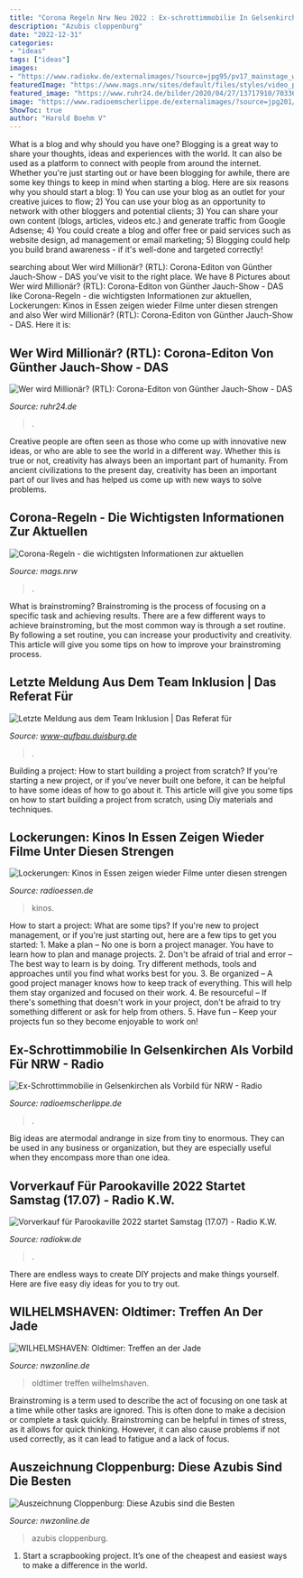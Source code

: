 ```yaml
---
title: "Corona Regeln Nrw Neu 2022 : Ex-schrottimmobilie In Gelsenkirchen Als Vorbild Für Nrw"
description: "Azubis cloppenburg"
date: "2022-12-31"
categories:
- "ideas"
tags: ["ideas"]
images:
- "https://www.radiokw.de/externalimages/?source=jpg95/pv17_mainstage_with_timmytrumpet_-amol_raval_.jpg&amp;crop=0x240x5760x3600&amp;resize=1280x800&amp;dt=201907051503460"
featuredImage: "https://www.mags.nrw/sites/default/files/styles/video_preview_image_big_960x540/public/assets/images/mags_grafik_960x540.jpg?itok=VGIypUDX"
featured_image: "https://www.ruhr24.de/bilder/2020/04/27/13717910/703369476-wird-millionaer-guenther-jauch-tvshow-quiz-coronavirus-joker-publikum-kandidat-joker-13pA5tTef.jpg"
image: "https://www.radioemscherlippe.de/externalimages/?source=jpg201/k3_4003-ls-686x1030.jpg&amp;crop=0x172x686x686&amp;resize=686x686&amp;dt=202001311812030"
ShowToc: true
author: "Harold Boehm V"
---
```



What is a blog and why should you have one?
Blogging is a great way to share your thoughts, ideas and experiences with the world. It can also be used as a platform to connect with people from around the internet. Whether you're just starting out or have been blogging for awhile, there are some key things to keep in mind when starting a blog. Here are six reasons why you should start a blog: 1) You can use your blog as an outlet for your creative juices to flow; 2) You can use your blog as an opportunity to network with other bloggers and potential clients; 3) You can share your own content (blogs, articles, videos etc.) and generate traffic from Google Adsense; 4) You could create a blog and offer free or paid services such as website design, ad management or email marketing; 5) Blogging could help you build brand awareness - if it's well-done and targeted correctly!

	

		
searching about Wer wird Millionär? (RTL): Corona-Editon von Günther Jauch-Show - DAS you've visit to the right place. We have 8 Pictures about Wer wird Millionär? (RTL): Corona-Editon von Günther Jauch-Show - DAS like Corona-Regeln - die wichtigsten Informationen zur aktuellen, Lockerungen: Kinos in Essen zeigen wieder Filme unter diesen strengen and also Wer wird Millionär? (RTL): Corona-Editon von Günther Jauch-Show - DAS. Here it is:
		
    
## Wer Wird Millionär? (RTL): Corona-Editon Von Günther Jauch-Show - DAS

<img loading=lazy src="https://www.ruhr24.de/bilder/2020/04/27/13717910/703369476-wird-millionaer-guenther-jauch-tvshow-quiz-coronavirus-joker-publikum-kandidat-joker-13pA5tTef.jpg" onerror="this.onerror=null;this.src='https://tse2.mm.bing.net/th?id=OIP.S3FGr1iXOe9D7LWmCIOAbAHaEK&amp;pid=15.1';" alt="Wer wird Millionär? (RTL): Corona-Editon von Günther Jauch-Show - DAS">

_Source: ruhr24.de_

>. 

	

Creative people are often seen as those who come up with innovative new ideas, or who are able to see the world in a different way. Whether this is true or not, creativity has always been an important part of humanity. From ancient civilizations to the present day, creativity has been an important part of our lives and has helped us come up with new ways to solve problems.

    
## Corona-Regeln - Die Wichtigsten Informationen Zur Aktuellen

<img loading=lazy src="https://www.mags.nrw/sites/default/files/styles/video_preview_image_big_960x540/public/assets/images/mags_grafik_960x540.jpg?itok=VGIypUDX" onerror="this.onerror=null;this.src='https://tse4.mm.bing.net/th?id=OIP.DKMgui0YF0a_i3NX8bzTbAHaEK&amp;pid=15.1';" alt="Corona-Regeln - die wichtigsten Informationen zur aktuellen">

_Source: mags.nrw_

>. 

	

What is brainstroming? Brainstroming is the process of focusing on a specific task and achieving results. There are a few different ways to achieve brainstroming, but the most common way is through a set routine. By following a set routine, you can increase your productivity and creativity. This article will give you some tips on how to improve your brainstroming process.

    
## Letzte Meldung Aus Dem Team Inklusion | Das Referat Für

<img loading=lazy src="https://www-aufbau.duisburg.de/microsites/rgc/Inklusion/Letzte-Meldung-Inklusion.php.media/97866/corona-virus_leicht_2020-03-25_final_bf-003.jpg.scaled/1e058163e426e5c96f2ab18add213c7c.jpg" onerror="this.onerror=null;this.src='https://tse1.mm.bing.net/th?id=OIP.dQw5k8ikrJFs-795yTyH1wHaKe&amp;pid=15.1';" alt="Letzte Meldung aus dem Team Inklusion | Das Referat für">

_Source: www-aufbau.duisburg.de_

>. 

	

Building a project: How to start building a project from scratch?
If you're starting a new project, or if you've never built one before, it can be helpful to have some ideas of how to go about it. This article will give you some tips on how to start building a project from scratch, using Diy materials and techniques.

    
## Lockerungen: Kinos In Essen Zeigen Wieder Filme Unter Diesen Strengen

<img loading=lazy src="https://www.radioessen.de/externalimages/?source=jpg236/plexiglas-lichtburg.jpg&amp;crop=0x0x1377x1377&amp;resize=1200x1200&amp;dt=202005281554130" onerror="this.onerror=null;this.src='https://tse4.mm.bing.net/th?id=OIP.7nZDAvsYPUI9gxKbdX2H3gHaHa&amp;pid=15.1';" alt="Lockerungen: Kinos in Essen zeigen wieder Filme unter diesen strengen">

_Source: radioessen.de_

>kinos. 

	

How to start a project: What are some tips?
If you're new to project management, or if you're just starting out, here are a few tips to get you started: 1. Make a plan – No one is born a project manager. You have to learn how to plan and manage projects. 2. Don't be afraid of trial and error – The best way to learn is by doing. Try different methods, tools and approaches until you find what works best for you. 3. Be organized – A good project manager knows how to keep track of everything. This will help them stay organized and focused on their work. 4. Be resourceful – If there's something that doesn't work in your project, don't be afraid to try something different or ask for help from others. 5. Have fun – Keep your projects fun so they become enjoyable to work on!

    
## Ex-Schrottimmobilie In Gelsenkirchen Als Vorbild Für NRW - Radio

<img loading=lazy src="https://www.radioemscherlippe.de/externalimages/?source=jpg201/k3_4003-ls-686x1030.jpg&amp;crop=0x172x686x686&amp;resize=686x686&amp;dt=202001311812030" onerror="this.onerror=null;this.src='https://tse2.mm.bing.net/th?id=OIP.VYLirM2M4jt4Z8yFUwoF7gHaHa&amp;pid=15.1';" alt="Ex-Schrottimmobilie in Gelsenkirchen als Vorbild für NRW - Radio">

_Source: radioemscherlippe.de_

>. 

	

Big ideas are atermodal andrange in size from tiny to enormous. They can be used in any business or organization, but they are especially useful when they encompass more than one idea. 

    
## Vorverkauf Für Parookaville 2022 Startet Samstag (17.07) - Radio K.W.

<img loading=lazy src="https://www.radiokw.de/externalimages/?source=jpg95/pv17_mainstage_with_timmytrumpet_-amol_raval_.jpg&amp;crop=0x240x5760x3600&amp;resize=1280x800&amp;dt=201907051503460" onerror="this.onerror=null;this.src='https://tse1.mm.bing.net/th?id=OIP._vB5U4D5t45tdJ9PUByxlgHaEo&amp;pid=15.1';" alt="Vorverkauf für Parookaville 2022 startet Samstag (17.07) - Radio K.W.">

_Source: radiokw.de_

>. 

	

There are endless ways to create DIY projects and make things yourself. Here are five easy diy ideas for you to try out.

    
## WILHELMSHAVEN: Oldtimer: Treffen An Der Jade

<img loading=lazy src="https://img.nwzonline.de/w1200/rf/image_online/NWZ_CMS/Altdaten/2012/06/04/JEVER/WILHELMSHAVEN/Bilder/oldies_c8_2879306.jpg" onerror="this.onerror=null;this.src='https://tse4.mm.bing.net/th?id=OIP.HN66ktQOrctoeClPPQUw0AHaEK&amp;pid=15.1';" alt="WILHELMSHAVEN: Oldtimer: Treffen an der Jade">

_Source: nwzonline.de_

>oldtimer treffen wilhelmshaven. 

	

Brainstroming is a term used to describe the act of focusing on one task at a time while other tasks are ignored. This is often done to make a decision or complete a task quickly. Brainstroming can be helpful in times of stress, as it allows for quick thinking. However, it can also cause problems if not used correctly, as it can lead to fatigue and a lack of focus.

    
## Auszeichnung Cloppenburg: Diese Azubis Sind Die Besten

<img loading=lazy src="https://img.nwzonline.de/w1200/rf/image_online/NWZ_CMS/NWZ/2017-2020/Produktion/2018/08/28/CLOPPENBURG/2/Bilder/CLOPPENBURG_3f2e04b7-a72b-484e-b254-822c052de4e8--600x219.jpg" onerror="this.onerror=null;this.src='https://tse3.mm.bing.net/th?id=OIP.H6M5hjNYJekpk9ffUmQNlwHaCt&amp;pid=15.1';" alt="Auszeichnung Cloppenburg: Diese Azubis sind die Besten">

_Source: nwzonline.de_

>azubis cloppenburg. 

	

1. Start a scrapbooking project. It’s one of the cheapest and easiest ways to make a difference in the world.

